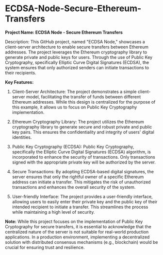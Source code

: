 # ECDSA-Node-Secure-Ethereum-Transfers
**Project Name: ECDSA Node - Secure Ethereum Transfers**

Description:
This GitHub project, named "ECDSA Node," showcases a client-server architecture to enable secure transfers between Ethereum addresses. The project leverages the Ethereum cryptography library to generate private and public keys for users. Through the use of Public Key Cryptography, specifically Elliptic Curve Digital Signatures (ECDSA), the system ensures that only authorized senders can initiate transactions to their recipients.

**Key Features:**
1. Client-Server Architecture: The project demonstrates a simple client-server model, facilitating the transfer of funds between different Ethereum addresses. While this design is centralized for the purpose of this example, it allows us to focus on Public Key Cryptography implementation.

2. Ethereum Cryptography Library: The project utilizes the Ethereum cryptography library to generate secure and robust private and public key pairs. This ensures the confidentiality and integrity of users' digital identities.

3. Public Key Cryptography (ECDSA): Public Key Cryptography, specifically the Elliptic Curve Digital Signatures (ECDSA) algorithm, is incorporated to enhance the security of transactions. Only transactions signed with the appropriate private key will be authorized by the server.

4. Secure Transactions: By adopting ECDSA-based digital signatures, the server ensures that only the rightful owner of a specific Ethereum address can initiate a transfer. This mitigates the risk of unauthorized transactions and enhances the overall security of the system.

5. User-friendly Interface: The project provides a user-friendly interface, allowing users to easily enter their private key and the public key of their intended recipient to initiate a transfer. This streamlines the process while maintaining a high level of security.

**Note:**
While this project focuses on the implementation of Public Key Cryptography for secure transfers, it is essential to acknowledge that the centralized nature of the server is not suitable for real-world production applications. In a production environment, implementing a decentralized solution with distributed consensus mechanisms (e.g., blockchain) would be crucial for ensuring trust and resilience.

